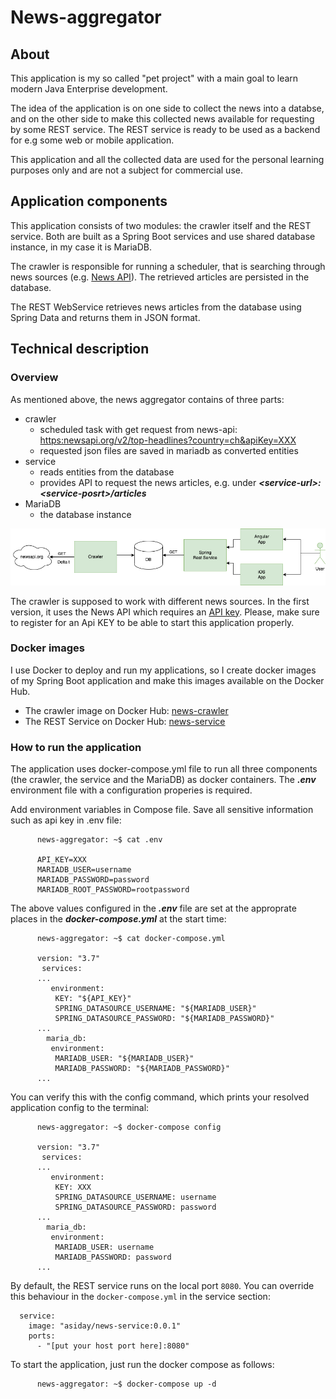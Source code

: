 # News-aggregator

## About

This application is my so called "pet project" with a main goal to learn modern Java Enterprise development.

The idea of the application is on one side to collect the news into a databse, and on the other side to make this collected news available for requesting by some REST service. The REST service is ready to be used as a backend for e.g some web or mobile application.

This application and all the collected data are used for the personal learning purposes only and are not a subject for commercial use.

## Application components

This application consists of two modules: the crawler itself and the REST service. Both are built as a Spring Boot services and use shared database instance, in my case it is MariaDB.

The crawler is responsible for running a scheduler, that is searching through news sources (e.g. [News API](https://newsapi.org/)). The retrieved articles are persisted in the database.

The REST WebService retrieves news articles from the database using Spring Data and returns them in JSON format.

## Technical description

### Overview 
As mentioned above, the news aggregator contains of three parts:
+ crawler 
  + scheduled task with get request from news-api:
    <https:newsapi.org/v2/top-headlines?country=ch&apiKey=XXX>
  + requested json files are saved in mariadb as converted entities
+ service 
  + reads entities from the database
  + provides API to request the news articles, e.g. under ***\<service-url\>:\<service-posrt\>/articles***
+ MariaDB
  + the database instance

![Image](architecture.drawio.png)

The crawler is supposed to work with different news sources. In the first version, it uses the News API which requires an [API key](https://newsapi.org/register). Please, make sure to register for an Api KEY to be able to start this application properly.

### Docker images 

I use Docker to deploy and run my applications, so I create docker images of my Spring Boot application and make this images available on the Docker Hub.
+ The crawler image on Docker Hub: [news-crawler](https://hub.docker.com/repository/docker/asiday/news-crawler)
+ The REST Service on Docker Hub:  [news-service](https://hub.docker.com/repository/docker/asiday/news-service)


### How to run the application

The application uses docker-compose.yml file to run all three components (the crawler, the service and the MariaDB) as docker containers. The ***.env*** environment file with a configuration properies is required.

Add environment variables in Compose file. Save all sensitive information such as api key in .env file:

```console
      news-aggregator: ~$ cat .env 
    
      API_KEY=XXX 
      MARIADB_USER=username
      MARIADB_PASSWORD=password
      MARIADB_ROOT_PASSWORD=rootpassword
```

The above values configured in the ***.env*** file are set at the approprate places in the ***docker-compose.yml*** at the start time:

```console
      news-aggregator: ~$ cat docker-compose.yml
    
      version: "3.7"
       services:
      ...
         environment:
          KEY: "${API_KEY}"
          SPRING_DATASOURCE_USERNAME: "${MARIADB_USER}"
          SPRING_DATASOURCE_PASSWORD: "${MARIADB_PASSWORD}"
      ...
        maria_db:
         environment:
          MARIADB_USER: "${MARIADB_USER}"
          MARIADB_PASSWORD: "${MARIADB_PASSWORD}"
      ...
```

You can verify this with the config command, which prints your resolved application config to the terminal:

```console
      news-aggregator: ~$ docker-compose config
    
      version: "3.7"
       services:
      ...
         environment:
          KEY: XXX
          SPRING_DATASOURCE_USERNAME: username
          SPRING_DATASOURCE_PASSWORD: password
      ...
        maria_db:
         environment:
          MARIADB_USER: username
          MARIADB_PASSWORD: password
      ...
```

By default, the REST service runs on the local port ```8080```. You can override this behaviour in the ```docker-compose.yml``` in the service section:

```console
  service:
    image: "asiday/news-service:0.0.1"
    ports:
      - "[put your host port here]:8080"
```

To start the application, just run the docker compose as follows:
```console
      news-aggregator: ~$ docker-compose up -d
```
